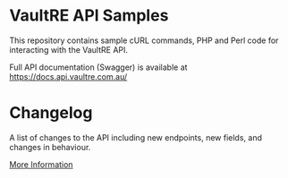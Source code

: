 VaultRE API Samples
==================

This repository contains sample cURL commands, PHP and Perl code for interacting with the VaultRE API.

Full API documentation (Swagger) is available at https://docs.api.vaultre.com.au/


Changelog
==================

A list of changes to the API including new endpoints, new fields, and changes in behaviour.

[More Information](https://docs.api.vaultre.com.au/changelog.html)
